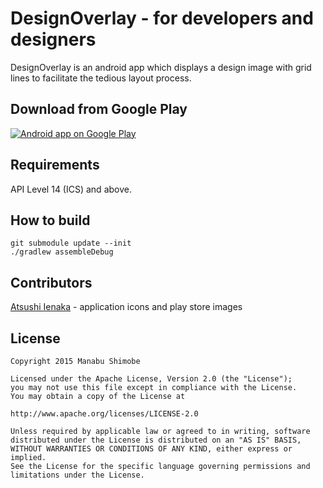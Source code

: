 DesignOverlay - for developers and designers
===============
DesignOverlay is an android app which displays a design image with grid lines to facilitate the tedious layout process.

Download from Google Play
-------------------------

<a href="https://play.google.com/store/apps/details?id=com.ms.square.android.etsyblurdemo">
  <img alt="Android app on Google Play"
       src="https://developer.android.com/images/brand/en_app_rgb_wo_45.png" />
</a>

Requirements
-------------
API Level 14 (ICS) and above.

How to build
-------------

```
git submodule update --init
./gradlew assembleDebug
```

Contributors
-------------
[Atsushi Ienaka][1] - application icons and play store images

License
----------

    Copyright 2015 Manabu Shimobe

    Licensed under the Apache License, Version 2.0 (the "License");
    you may not use this file except in compliance with the License.
    You may obtain a copy of the License at

    http://www.apache.org/licenses/LICENSE-2.0

    Unless required by applicable law or agreed to in writing, software
    distributed under the License is distributed on an "AS IS" BASIS,
    WITHOUT WARRANTIES OR CONDITIONS OF ANY KIND, either express or implied.
    See the License for the specific language governing permissions and
    limitations under the License.

[1]: https://dribbble.com/ATSUBOYYY